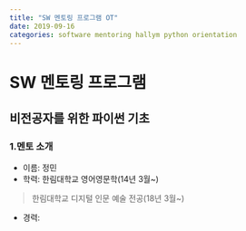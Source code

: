 ```yaml
---
title: "SW 멘토링 프로그램 OT"
date: 2019-09-16
categories: software mentoring hallym python orientation
---
```

# SW 멘토링 프로그램

## 비전공자를 위한 파이썬 기초

### 1.멘토 소개
- 이름: 정민
- 학력: 한림대학교 영어영문학(14년 3월~)
> 한림대학교 디지털 인문 예술 전공(18년 3월~)
- 경력:
